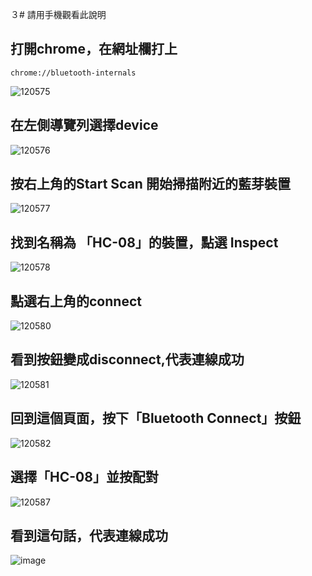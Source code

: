３# 請用手機觀看此說明 
  
## 打開chrome，在網址欄打上
```
chrome://bluetooth-internals
```
![120575](https://user-images.githubusercontent.com/65643745/116778353-fa42b900-aaa3-11eb-9777-f133a527c22a.jpg)


## 在左側導覽列選擇device
![120576](https://user-images.githubusercontent.com/65643745/116778359-04fd4e00-aaa4-11eb-9a62-cc9e3ae82905.jpg)


## 按右上角的Start Scan 開始掃描附近的藍芽裝置
![120577](https://user-images.githubusercontent.com/65643745/116778366-0d558900-aaa4-11eb-8842-af0693063626.jpg)


## 找到名稱為 「HC-08」的裝置，點選 Inspect
![120578](https://user-images.githubusercontent.com/65643745/116778372-15152d80-aaa4-11eb-943a-2a780c4ea4df.jpg)

## 點選右上角的connect
![120580](https://user-images.githubusercontent.com/65643745/116778379-1e05ff00-aaa4-11eb-84d4-cfabdec98547.jpg)

## 看到按鈕變成disconnect,代表連線成功
![120581](https://user-images.githubusercontent.com/65643745/116778384-2100ef80-aaa4-11eb-8de4-02cf0b6d2a09.jpg)

## 回到這個頁面，按下「Bluetooth Connect」按鈕
![120582](https://user-images.githubusercontent.com/65643745/116778504-d92e9800-aaa4-11eb-8089-b30e93cdcc0d.jpg)

## 選擇「HC-08」並按配對
![120587](https://user-images.githubusercontent.com/65643745/116778559-29a5f580-aaa5-11eb-8d80-d5d0a02bee85.jpg)


## 看到這句話，代表連線成功
![image](https://user-images.githubusercontent.com/65643745/116778532-07ac7300-aaa5-11eb-8eba-66f738636188.png)
